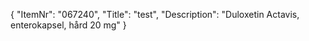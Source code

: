 {
  "ItemNr": "067240",
  "Title": "test",
  "Description": "Duloxetin Actavis, enterokapsel, hård 20 mg"
}